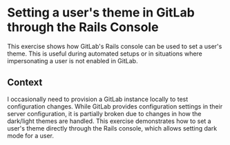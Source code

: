 # Setting a user's theme in GitLab through the Rails Console

This exercise shows how GitLab's Rails console can be used to set a
user's theme. This is useful during automated setups or in situations
where impersonating a user is not enabled in GitLab.

## Context

I occasionally need to provision a GitLab instance locally to test
configuration changes. While GitLab provides configuration settings in
their server configuration, it is partially broken due to changes in
how the dark/light themes are handled. This exercise demonstrates how
to set a user's theme directly through the Rails console, which allows
setting dark mode for a user.

